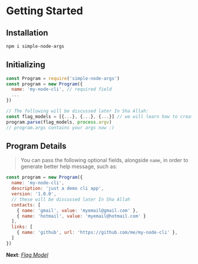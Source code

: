 # Getting Started

## Installation

```bash
npm i simple-node-args
```

## Initializing

```js
const Program = require('simple-node-args')
const program = new Program({
  name: 'my-node-cli', // required field
  ...
})

// The following will be discussed later In Sha Allah:
const flag_models = [{...}, {...}, {...}] // we will learn how to create models.
program.parse(flag_models, process.argv)
// program.args contains your args now :)
```

## Program Details

> You can pass the following optional fields, alongside `name`, in order to generate better help message, such as:

```js
const program = new Program({
  name: 'my-node-cli',
  description: 'just a demo cli app',
  version: '1.0.0',
  // these will be discussed later In Sha Allah
  contacts: [
    { name: 'gmail', value: 'myemail@gmail.com' },
    { name: 'hotmail', value: 'myemail@hotmail.com' }
  ],
  links: [
    { name: 'github', url: 'https://github.com/me/my-node-cli' },
  ]
})
```

**Next**: *[Flag Model](flag_model.md)*